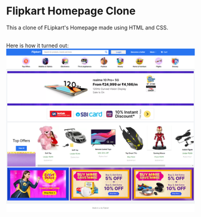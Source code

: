 # Flipkart Homepage Clone
This a clone of FLipkart's Homepage made using HTML and CSS.<br><br>

Here is how it turned out:
<img src="https://github.com/Harsh-o4/flipkart-homepage-clone/blob/main/readme%20icon.png">

